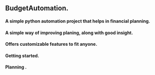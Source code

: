## BudgetAutomation.
#### A simple python automation project that helps in financial planning. 
#### A simple way of improving planing, along  with good insight.
#### Offers customizable features to fit anyone.
#### Getting started. 
#### Planning .


